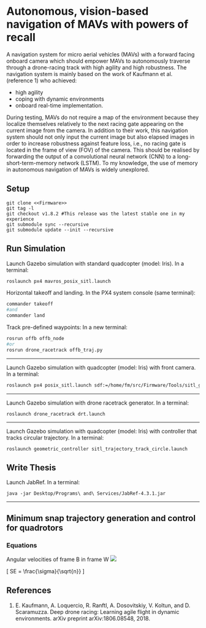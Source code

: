 # Autonomous, vision-based navigation of MAVs with powers of recall
A navigation system for micro aerial vehicles (MAVs) with a forward facing onboard camera which should empower MAVs to autonomously traverse through a drone-racing track with high agility and high robustness. The navigation system is mainly based on the work of Kaufmann et al. (reference 1) who achieved: 
- high agility
- coping with dynamic environments
- onboard real-time implementation.

During testing, MAVs do not require a map of the environment because they localize themselves relatively to the next racing gate appearing on the current image from the camera. In addition to their work, this navigation system should not only input the current image but also elapsed images in order to increase robustness against feature loss, i.e., no racing gate is located in the frame of view (FOV) of the camera. This should be realised by forwarding the output of a convolutional neural network (CNN) to a long-short-term-memory network (LSTM). To my knowledge, the use of memory in autonomous navigation of MAVs is widely unexplored.


## Setup
```git
git clone <<Firmware>>
git tag -l
git checkout v1.8.2 #This release was the latest stable one in my experience
git submodule sync --recursive
git submodule update --init --recursive
```


## Run Simulation
Launch Gazebo simulation with standard quadcopter (model: Iris). In a terminal:
```bash
roslaunch px4 mavros_posix_sitl.launch
```
Horizontal takeoff and landing. In the PX4 system console (same terminal):
```bash
commander takeoff
#and
commander land
```
Track pre-defined waypoints: In a new terminal:
```bash
rosrun offb offb_node
#or
rosrun drone_racetrack offb_traj.py
```
---

Launch Gazebo simulation with quadcopter (model: Iris) with front camera. In a terminal:
```bash
roslaunch px4 posix_sitl.launch sdf:=/home/fm/src/Firmware/Tools/sitl_gazebo/models/iris_fpv_cam/iris_fpv_cam.sdf
```
---

Launch Gazebo simulation with drone racetrack generator. In a terminal:
```
roslaunch drone_racetrack drt.launch
```

---

Launch Gazebo simulation with quadcopter (model: Iris) with controller that tracks circular trajectory. In a terminal:
```
roslaunch geometric_controller sitl_trajectory_track_circle.launch
```



## Write Thesis
Launch JabRef. In a terminal:
```
java -jar Desktop/Programs\ and\ Services/JabRef-4.3.1.jar
```
---


## Minimum snap trajectory generation and control for quadrotors
### Equations
Angular velocities of frame B in frame W
<img src="https://latex.codecogs.com/gif.latex? \omega_{BW} = p \vec x_B + q \vec y_B + r \vec z_B" /> 


\[
SE = \frac{\sigma}{\sqrt{n}}
\]




## References
1. E. Kaufmann, A. Loquercio, R. Ranftl, A. Dosovitskiy, V. Koltun, and D. Scaramuzza. Deep drone racing: Learning agile flight in dynamic environments. arXiv preprint arXiv:1806.08548, 2018.
